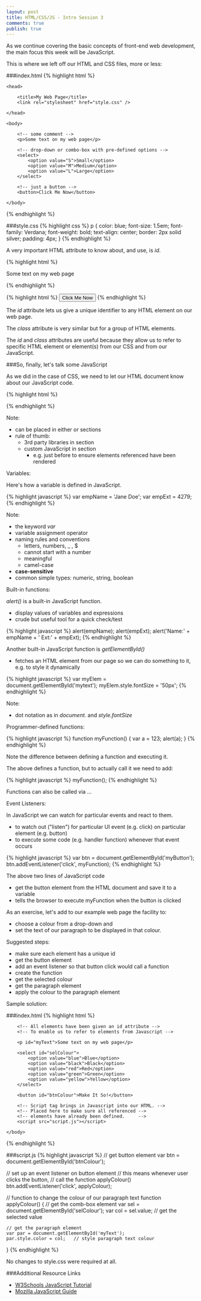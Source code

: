```yaml
---
layout: post
title: HTML/CSS/JS - Intro Session 3
comments: true
publish: true
--- 
```


As we continue covering the basic concepts of front-end web development, the main focus this week will be JavaScript.

This is where we left off our HTML and CSS files, more or less:

###index.html
{% highlight html %}
<!doctype html>
<html>

    <head>
    
        <title>My Web Page</title>
        <link rel="stylesheet" href="style.css" /> 
        
    </head>

    <body>
 
        <!-- some comment -->  
        <p>Some text on my web page</p>

        <!-- drop-down or combo-box with pre-defined options -->
        <select>
            <option value="S">Small</option>
            <option value="M">Medium</option>
            <option value="L">Large</option>
        </select>

        <!-- just a button -->
        <button>Click Me Now</button>

    </body>

</html>
{% endhighlight %}

###style.css
{% highlight css %}
p {
    color: blue;
    font-size: 1.5em; 
    font-family: Verdana;
    font-weight: bold;
    text-align: center;
    border: 2px solid silver;
    padding: 4px;
}
{% endhighlight %}

A very important HTML attribute to know about, and use, is _id_.

{% highlight html %}
<p  id="mytext" > Some text on my web page </p>
{% endhighlight %}

{% highlight html %}
<button id="myButton" >Click Me Now</button>
{% endhighlight %}

The _id_ attribute lets us give a unique identifier to any HTML element on our web page.

The _class_ attribute is very similar but for a group of HTML elements.

The _id_ and _class_ attributes are useful because they allow us to refer to specific HTML element or element(s) from our CSS and from our JavaScript.
 

###So, finally, let's talk some JavaScript

As we did in the case of CSS, we need to let our HTML document know about our JavaScript code.

{% highlight html %}
<script src="script.js"></script>
{% endhighlight %}

Note:

  - can be placed in either _<head>_ or _<body>_ sections
  - rule of thumb: 
    - 3rd party libraries in _<head>_ section
    - custom JavaScript in _<body>_ section 
      -  e.g. just before _</body>_ to ensure elements referenced have been rendered 
  

<p class="ul">Variables:</p>

Here's how a variable is defined in JavaScript.

{% highlight javascript %}
var empName = 'Jane Doe';
var empExt = 4279;
{% endhighlight %}

Note:

  - the keyword _var_
  - variable assignment operator
  - naming rules and conventions
    - letters, numbers, _ , $
    - cannot start with a number
    - meaningful
    - camel-case
  - **case-sensitive**
  - common simple types: numeric, string, boolean

<p class="ul">Built-in functions:</p>

_alert()_ is a built-in JavaScript function. 

- display values of variables and expressions
- crude but useful tool for a quick check/test

{% highlight javascript %}
alert(empName);
alert(empExt);
alert('Name:' + empName + '  Ext:' + empExt);
{% endhighlight %}

Another built-in JavaScript function is _getElementById()_ 

- fetches an HTML element from our page so we can do something to it, e.g. to style it dynamically

{% highlight javascript %}
var myElem = document.getElementById('mytext');
myElem.style.fontSize = '50px';
{% endhighlight %}

Note:

  - dot notation as in _document._ and _style.fontSize_
 

<p class="ul">Programmer-defined functions:</p>

{% highlight javascript %}
function myFunction() {
  var a = 123;
  alert(a);
}
{% endhighlight %}

Note the difference between defining a function and executing it.

The above defines a function, but to actually call it we need to add:

{% highlight javascript %}
myFunction();
{% endhighlight %}

Functions can also be called via ...

<p class="ul">Event Listeners:</p>

In JavaScript we can watch for particular events and react to them.

- to watch out ("listen") for particular UI event (e.g. click) on particular element (e.g. button)
- to execute some code (e.g. handler function) whenever that event occurs 

{% highlight javascript %}
var btn = document.getElementById('myButton');
btn.addEventListener('click', myFunction);
{% endhighlight %}

The above two lines of JavaScript code

  - get the button element from the HTML document and save it to a variable
  - tells the browser to execute myFunction when the button is clicked

As an exercise, let's add to our example web page the facility to: 

  - choose a colour from a drop-down and 
  - set the text of our paragraph to be displayed in that colour.

Suggested steps:

- make sure each element has a unique id
- get the button element
- add an event listener so that button click would call a function
- create the function
- get the selected colour
- get the paragraph element
- apply the colour to the paragraph element
 

Sample solution:

###index.html
{% highlight html %}
<!doctype html>
<html>
    <head>
        <title>My Web Page</title> 
        <link rel="stylesheet" href="style.css" />  
    </head>
    <body>
    
        <!-- All elements have been given an id attribute -->
        <!-- To enable us to refer to elements from Javascript -->
        
        <p id="myText">Some text on my web page</p>
        
        <select id="selColour">
            <option value="blue">Blue</option>
            <option value="black">Black</option>
            <option value="red">Red</option>
            <option value="green">Green</option>
            <option value="yellow">Yellow</option>
        </select>
        
        <button id="btnColour">Make It So!</button>
        
        <!-- Script tag brings in Javascript into our HTML. -->
        <!-- Placed here to make sure all referenced --> 
        <!-- elements have already been defined.     -->
        <script src="script.js"></script>
        
    </body>
</html>
{% endhighlight %}

###script.js
{% highlight javascript %}
// get button element 
var btn = document.getElementById('btnColour');

// set up an event listener on button element 
// this means whenever user clicks the button, 
// call the function applyColour() 
btn.addEventListener('click', applyColour);

// function to change the colour of our paragraph text
function applyColour() {
    // get the comb-box element
    var sel = document.getElementById('selColour');
    var col = sel.value; // get the selected value
    
    // get the paragraph element
    var par = document.getElementById('myText');
    par.style.color = col;   // style paragraph text colour
}
{% endhighlight %}

No changes to style.css were required at all.

###Additional Resource Links
- [W3Schools JavaScript Tutorial](http://www.w3schools.com/js/)
- [Mozilla JavaScript Guide](https://developer.mozilla.org/en-US/docs/Web/JavaScript/Guide)